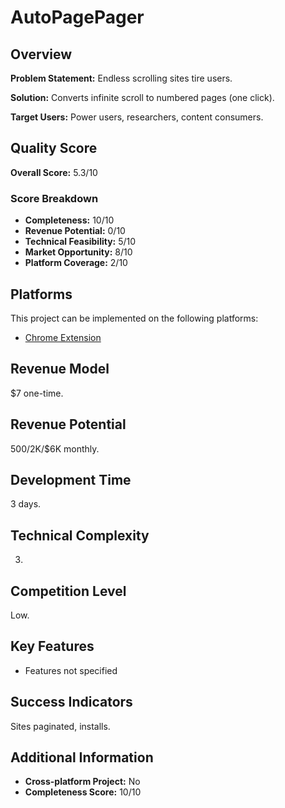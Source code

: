 # AutoPagePager

## Overview
**Problem Statement:** Endless scrolling sites tire users.

**Solution:** Converts infinite scroll to numbered pages (one click).

**Target Users:** Power users, researchers, content consumers.

## Quality Score
**Overall Score:** 5.3/10

### Score Breakdown
- **Completeness:** 10/10
- **Revenue Potential:** 0/10
- **Technical Feasibility:** 5/10
- **Market Opportunity:** 8/10
- **Platform Coverage:** 2/10

## Platforms
This project can be implemented on the following platforms:
- [Chrome Extension](./platforms/chrome-extension/)

## Revenue Model
$7 one-time.

## Revenue Potential
$500/$2K/$6K monthly.

## Development Time
3 days.

## Technical Complexity
3.

## Competition Level
Low.

## Key Features
- Features not specified

## Success Indicators
Sites paginated, installs.

## Additional Information
- **Cross-platform Project:** No
- **Completeness Score:** 10/10
